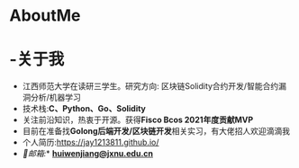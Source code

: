# AboutMe
# -关于我

- 江西师范大学在读研三学生。研究方向: 区块链Solidity合约开发/智能合约漏洞分析/机器学习
- 技术栈:**C、Python、Go、Solidity**
- 关注前沿知识，热衷于开源。获得**Fisco Bcos 2021年度贡献MVP**
- 目前在准备找**Golong后端开发/区块链开发**相关实习，有大佬招人欢迎滴滴我
- 个人简历:https://jay1213811.github.io/
- *📧邮箱:** **huiwenjiang@jxnu.edu.cn**

